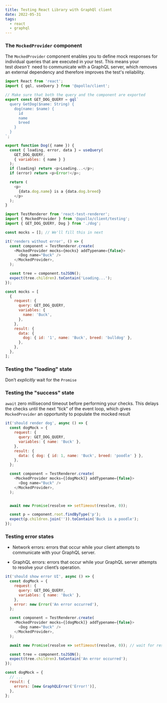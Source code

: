 ```yaml
---
title: Testing React Library with GraphQl client
date: 2022-05-31
tags:
  - react
  - graphql
---
```


### The `MockedProvider` component

The `MockedProvider` component enables you to define mock responses for individual queries that are executed in your test. This means your test _doesn't_
 need to communicate with a GraphQL server, which removes an external dependency and therefore improves the test's reliability.

```javascript
import React from 'react';
import { gql, useQuery } from '@apollo/client';

// Make sure that both the query and the component are exported
export const GET_DOG_QUERY = gql`
  query GetDog($name: String) {
    dog(name: $name) {
      id
      name
      breed
    }
  }
`;

export function Dog({ name }) {
  const { loading, error, data } = useQuery(
    GET_DOG_QUERY,
    { variables: { name } }
  );
  if (loading) return <p>Loading...</p>;
  if (error) return <p>Error!</p>;

  return (
    <p>
      {data.dog.name} is a {data.dog.breed}
    </p>
  );
}
```

```javascript
import TestRenderer from 'react-test-renderer';
import { MockedProvider } from '@apollo/client/testing';
import { GET_DOG_QUERY, Dog } from './dog';

const mocks = []; // We'll fill this in next

it('renders without error', () => {
  const component = TestRenderer.create(
    <MockedProvider mocks={mocks} addTypename={false}>
      <Dog name="Buck" />
    </MockedProvider>,
  );

  const tree = component.toJSON();
  expect(tree.children).toContain('Loading...');
});
```

```javascript
const mocks = [
  {
    request: {
      query: GET_DOG_QUERY,
      variables: {
        name: 'Buck',
      },
    },
    result: {
      data: {
        dog: { id: '1', name: 'Buck', breed: 'bulldog' },
      },
    },
  },
];
```

### **Testing the "loading" state**

Don’t _explicitly_ wait for the `Promise`


### **Testing the "success" state**

`await` zero millisecond timeout before performing your checks. This delays the checks until the next “tick” of the event loop, which gives `MockedProvider` an opportunity to populate the mocked result

```javascript
it('should render dog', async () => {
  const dogMock = {
    request: {
      query: GET_DOG_QUERY,
      variables: { name: 'Buck' },
    },
    result: {
      data: { dog: { id: 1, name: 'Buck', breed: 'poodle' } },
    },
  };

  const component = TestRenderer.create(
    <MockedProvider mocks={[dogMock]} addTypename={false}>
      <Dog name="Buck" />
    </MockedProvider>,
  );


  await new Promise(resolve => setTimeout(resolve, 0));

  const p = component.root.findByType('p');
  expect(p.children.join('')).toContain('Buck is a poodle');
});
```

### Testing error states

- Network errors: errors that occur while your client attempts to communicate with your GraphQL server. 

- GraphQL errors: errors that occur while your GraphQL server attempts to resolve your client’s operation.

```javascript
it('should show error UI', async () => {
  const dogMock = {
    request: {
      query: GET_DOG_QUERY,
      variables: { name: 'Buck' },
    },
    error: new Error('An error occurred'),
  };

  const component = TestRenderer.create(
    <MockedProvider mocks={[dogMock]} addTypename={false}>
      <Dog name="Buck" />
    </MockedProvider>,
  );

  await new Promise(resolve => setTimeout(resolve, 0)); // wait for response

  const tree = component.toJSON();
  expect(tree.children).toContain('An error occurred');
});
```

```javascript
const dogMock = {
  // ...
  result: {
    errors: [new GraphQLError('Error!')],
  },
};
```

